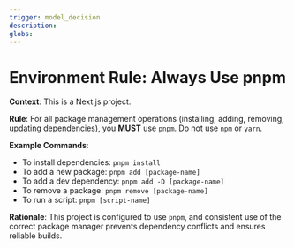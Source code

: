 ```yaml
---
trigger: model_decision
description:
globs:
---
```


# Environment Rule: Always Use pnpm

**Context**: This is a Next.js project.

**Rule**: For all package management operations (installing, adding, removing, updating dependencies), you **MUST** use `pnpm`. Do not use `npm` or `yarn`.

**Example Commands**:

- To install dependencies: `pnpm install`
- To add a new package: `pnpm add [package-name]`
- To add a dev dependency: `pnpm add -D [package-name]`
- To remove a package: `pnpm remove [package-name]`
- To run a script: `pnpm [script-name]`

**Rationale**: This project is configured to use `pnpm`, and consistent use of the correct package manager prevents dependency conflicts and ensures reliable builds.
